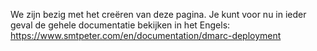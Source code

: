 We zijn bezig met het creëren van deze pagina.
Je kunt voor nu in ieder geval de gehele documentatie bekijken in het Engels:
https://www.smtpeter.com/en/documentation/dmarc-deployment
